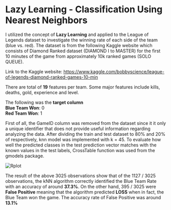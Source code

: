 # Lazy Learning - Classification Using Nearest Neighbors

I utilized the concept of **Lazy Learning** and applied to the League of Legends dataset to investigate the winning rate of each side of the team (blue vs. red). The dataset is from the following Kaggle website which consists of Diamond Ranked dataset (DIAMOND I to MASTER) for the first 10 minutes of the game from approximately 10k ranked games (SOLO QUEUE).

Link to the Kaggle website: https://www.kaggle.com/bobbyscience/league-of-legends-diamond-ranked-games-10-min

There are total of **19** features per team. Some major features include kills, deaths, gold, experience and level.

The following was the **target column** <br />
**Blue Team Won**: 0 <br />
**Red Team Won**: 1

First of all, the GameID column was removed from the dataset since it it only a unique identifier that does not provide useful information regarding analyzing the data. After dividing the train and test dataset to 80% and 20% of respectively, knn model was implemented with k = 45. To evaluate how well the predicted classes in the test prediction vector matches with the known values in the test labels, CrossTable function was used from the gmodels package.

![Rplot](https://user-images.githubusercontent.com/52622346/86850993-ce1efd00-c077-11ea-9627-b11e6db9145b.png)

The result of the above 3025 observations show that of the 1127 / 3025 observations, the kNN algorithm correctly identified the Blue Team Rate with an accuracy of around **37.3%**. On the other hand, 395 / 3025 were **False Positive** meaning that the algorithm predicted **LOSS** when in fact, the Blue Team won the game. The accuracy rate of False Positive was around **13.1%**
